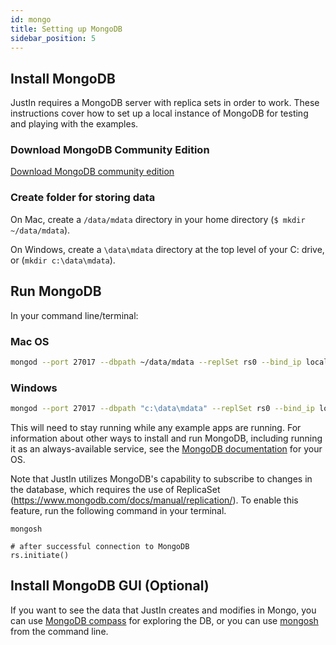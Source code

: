 ```yaml
---
id: mongo
title: Setting up MongoDB
sidebar_position: 5
---
```


## Install MongoDB

JustIn requires a MongoDB server with replica sets in order to work. These instructions cover how to set up a local instance of MongoDB for testing and playing with the examples.

### Download MongoDB Community Edition

[Download MongoDB community edition](https://www.mongodb.com/docs/manual/administration/install-community/)

### Create folder for storing data

On Mac, create a `/data/mdata` directory in your home directory (`$ mkdir ~/data/mdata`).

On Windows, create a `\data\mdata` directory at the top level of your C: drive, or (`mkdir c:\data\mdata`).

## Run MongoDB

In your command line/terminal:

### Mac OS
```bash
mongod --port 27017 --dbpath ~/data/mdata --replSet rs0 --bind_ip localhost
```

### Windows
```bash
mongod --port 27017 --dbpath "c:\data\mdata" --replSet rs0 --bind_ip localhost
```


This will need to stay running while any example apps are running. For information about other ways to install and run MongoDB, including running it as an always-available service, see the [MongoDB documentation](https://www.mongodb.com/docs/manual/installation/) for your OS. 

Note that JustIn utilizes MongoDB's capability to subscribe to changes in the database, which requires the use of ReplicaSet (https://www.mongodb.com/docs/manual/replication/). To enable this feature, run the following command in your terminal.

```
mongosh

# after successful connection to MongoDB
rs.initiate()
```

## Install MongoDB GUI (Optional)

If you want to see the data that JustIn creates and modifies in Mongo, you can use [MongoDB compass](https://www.mongodb.com/products/compass) for exploring the DB, or you can use [mongosh](https://www.mongodb.com/docs/mongodb-shell/) from the command line.